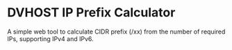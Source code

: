 # DVHOST IP Prefix Calculator
A simple web tool to calculate CIDR prefix (/xx) from the number of required IPs, supporting IPv4 and IPv6.
